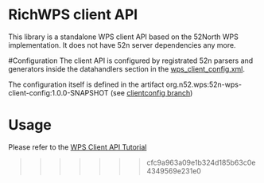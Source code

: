 RichWPS client API
==============

This library is a standalone WPS client API based on the 52North WPS implementation. It does not have 52n server dependencies any more.

#Configuration
The client API is configured by registrated 52n parsers and generators inside the datahandlers section in the [wps_client_config.xml](https://github.com/richwps/wps-client-api/blob/master/src/main/resources/wps_client_config.xml).

The configuration itself is defined in the artifact org.n52.wps:52n-wps-client-config:1.0.0-SNAPSHOT (see [clientconfig branch](https://github.com/richwps/wps-config/tree/clientconfig))

# Usage
Please refer to the [WPS Client API Tutorial](http://52north.org/communities/geoprocessing/wps/tutorials/ClientAPI.html)
>>>>>>> cfc9a963a09e1b324d185b63c0e4349569e231e0
